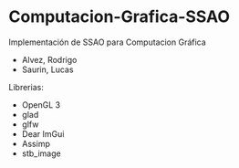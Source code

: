 # Computacion-Grafica-SSAO
Implementación de SSAO para Computacion Gráfica
 - Alvez, Rodrigo
 - Saurin, Lucas

Librerias:
 - OpenGL 3
 - glad
 - glfw
 - Dear ImGui
 - Assimp
 - stb_image
